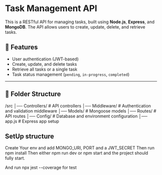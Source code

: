 # Task Management API

This is a RESTful API for managing tasks, built using **Node.js**, **Express**, and **MongoDB**. The API allows users to create, update, delete, and retrieve tasks.

## 🚀 Features

- User authentication (JWT-based)
- Create, update, and delete tasks
- Retrieve all tasks or a single task
- Task status management (`pending`, `in-progress`, `completed`)

---

## 📂 Folder Structure

/src
│── Controllers/ # API controllers
│── Middleware/ # Authentication and validation middleware
│── Models/ # Mongoose models
│── Routes/ # API routes
│── Config/ # Database and environment configuration
│── app.js # Express app setup

## SetUp structure

Create Your env and add MONGO_URI, PORT and a JWT_SECRET
Then run npm install
Then either npm run dev or npm start and the project should fully start.

And run npx jest --coverage for test
